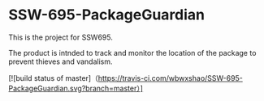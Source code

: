 # SSW-695-PackageGuardian
This is the project for SSW695. 

The product is intnded to track and monitor the location of the package to prevent thieves and vandalism.

[![build status of master]（https://travis-ci.com/wbwxshao/SSW-695-PackageGuardian.svg?branch=master）]
